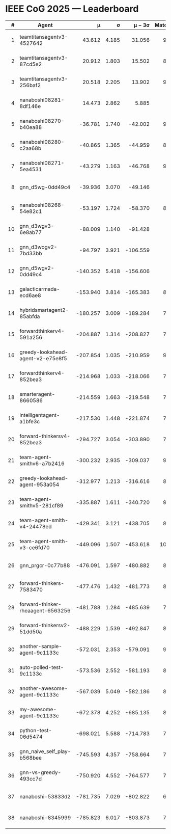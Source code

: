 # IEEE CoG 2025 — Leaderboard

| # | Agent | μ | σ | μ − 3σ | Matches | Updated |
|---:|---|---:|---:|---:|---:|---|
| 1 | teamtitansagentv3-4527642 | 43.612 | 4.185 | 31.056 | 9136 | 2025-08-31 01:26 |
| 2 | teamtitansagentv3-87cd5e2 | 20.912 | 1.803 | 15.502 | 8378 | 2025-08-31 01:26 |
| 3 | teamtitansagentv3-256baf2 | 20.518 | 2.205 | 13.902 | 9014 | 2025-08-31 01:26 |
| 4 | nanaboshi08281-8df146e | 14.473 | 2.862 | 5.885 | 376 | 2025-08-31 01:26 |
| 5 | nanaboshi08270-b40ea88 | -36.781 | 1.740 | -42.002 | 9100 | 2025-08-31 01:26 |
| 6 | nanaboshi08280-c2aa68b | -40.865 | 1.365 | -44.959 | 8458 | 2025-08-31 01:26 |
| 7 | nanaboshi08271-5ea4531 | -43.279 | 1.163 | -46.768 | 9018 | 2025-08-31 01:26 |
| 8 | gnn_d5wg-0dd49c4 | -39.936 | 3.070 | -49.146 | 200 | 2025-08-31 01:26 |
| 9 | nanaboshi08268-54e82c1 | -53.197 | 1.724 | -58.370 | 8800 | 2025-08-31 01:26 |
| 10 | gnn_d3wgv3-6e8ab77 | -88.009 | 1.140 | -91.428 | 258 | 2025-08-31 01:26 |
| 11 | gnn_d3wogv2-7bd33bb | -94.797 | 3.921 | -106.559 | 414 | 2025-08-31 01:26 |
| 12 | gnn_d5wgv2-0dd49c4 | -140.352 | 5.418 | -156.606 | 306 | 2025-08-31 01:26 |
| 13 | galacticarmada-ecd6ae8 | -153.940 | 3.814 | -165.383 | 8360 | 2025-08-31 01:26 |
| 14 | hybridsmartagent2-85abfda | -180.257 | 3.009 | -189.284 | 7650 | 2025-08-31 01:26 |
| 15 | forwardthinkerv4-591a256 | -204.887 | 1.314 | -208.827 | 7466 | 2025-08-31 01:26 |
| 16 | greedy-lookahead-agent-v2-e75e8f5 | -207.854 | 1.035 | -210.959 | 9100 | 2025-08-31 01:26 |
| 17 | forwardthinkerv4-852bea3 | -214.968 | 1.033 | -218.066 | 7336 | 2025-08-31 01:26 |
| 18 | smarteragent-8660586 | -214.559 | 1.663 | -219.548 | 7445 | 2025-08-31 01:26 |
| 19 | intelligentagent-a1bfe3c | -217.530 | 1.448 | -221.874 | 7497 | 2025-08-31 01:26 |
| 20 | forward-thinkersv4-852bea3 | -294.727 | 3.054 | -303.890 | 7220 | 2025-08-31 01:26 |
| 21 | team-agent-smithv6-a7b2416 | -300.232 | 2.935 | -309.037 | 9440 | 2025-08-31 01:26 |
| 22 | greedy-lookahead-agent-953a054 | -312.977 | 1.213 | -316.616 | 8208 | 2025-08-31 01:26 |
| 23 | team-agent-smithv5-281cf89 | -335.887 | 1.611 | -340.720 | 9640 | 2025-08-31 01:26 |
| 24 | team-agent-smith-v4-24478ed | -429.341 | 3.121 | -438.705 | 8458 | 2025-08-31 01:26 |
| 25 | team-agent-smith-v3-ce6fd70 | -449.096 | 1.507 | -453.618 | 10058 | 2025-08-31 01:26 |
| 26 | gnn_prgcr-0c77b88 | -476.091 | 1.597 | -480.882 | 8310 | 2025-08-31 01:26 |
| 27 | forward-thinkers-7583470 | -477.476 | 1.432 | -481.773 | 8540 | 2025-08-31 01:26 |
| 28 | forward-thinker-rheaagent-6563256 | -481.788 | 1.284 | -485.639 | 7824 | 2025-08-31 01:26 |
| 29 | forward-thinkersv2-51dd50a | -488.229 | 1.539 | -492.847 | 8136 | 2025-08-31 01:26 |
| 30 | another-sample-agent-9c1133c | -572.031 | 2.353 | -579.091 | 9100 | 2025-08-31 01:26 |
| 31 | auto-polled-test-9c1133c | -573.536 | 2.552 | -581.193 | 8980 | 2025-08-31 01:26 |
| 32 | another-awesome-agent-9c1133c | -567.039 | 5.049 | -582.186 | 8340 | 2025-08-31 01:26 |
| 33 | my-awesome-agent-9c1133c | -672.378 | 4.252 | -685.135 | 8820 | 2025-08-31 01:26 |
| 34 | python-test-06d5474 | -698.021 | 5.588 | -714.783 | 7620 | 2025-08-31 01:26 |
| 35 | gnn_naive_self_play-b568bee | -745.593 | 4.357 | -758.664 | 7640 | 2025-08-31 01:26 |
| 36 | gnn-vs-greedy-493cc7d | -750.920 | 4.552 | -764.577 | 7740 | 2025-08-31 01:26 |
| 37 | nanaboshi-53833d2 | -781.735 | 7.029 | -802.822 | 6800 | 2025-08-31 01:26 |
| 38 | nanaboshi-8345999 | -785.823 | 6.017 | -803.873 | 7710 | 2025-08-31 01:26 |
